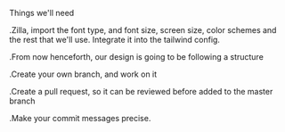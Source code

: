 Things we'll need

.Zilla, import the font type, and font size, screen size, color schemes and the rest that we'll use. Integrate it into the tailwind config.

.From now henceforth, our design is going to be following a structure

.Create your own branch, and work on it

.Create a pull request, so it can be reviewed before added to the master branch

.Make your commit messages precise.
